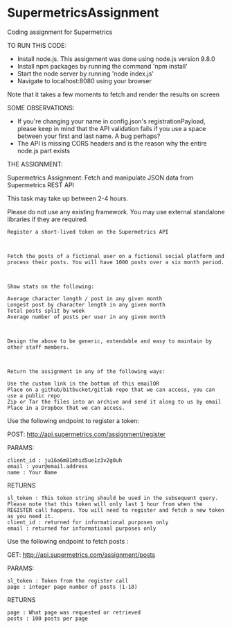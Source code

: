 # SupermetricsAssignment
Coding assignment for Supermetrics

TO RUN THIS CODE:

- Install node.js. This assignment was done using node.js version 9.8.0
- Install npm packages by running the command 'npm install'
- Start the node server by running 'node index.js'
- Navigate to localhost:8080 using your browser

Note that it takes a few moments to fetch and render the results on screen

SOME OBSERVATIONS:
- If you're changing your name in config.json's registrationPayload,
  please keep in mind that the API validation fails if you use a space
  between your first and last name. A bug perhaps?
- The API is missing CORS headers and is the reason why the entire node.js
  part exists

THE ASSIGNMENT:

Supermetrics Assignment: Fetch and manipulate JSON data from Supermetrics REST API

 

This task may take up between 2-4 hours.

 

Please do not use any existing framework. You may use external standalone libraries if they are required.

 

    Register a short-lived token on the Supermetrics API

 

    Fetch the posts of a fictional user on a fictional social platform and process their posts. You will have 1000 posts over a six month period.

 

    Show stats on the following:

    Average character length / post in any given month
    Longest post by character length in any given month
    Total posts split by week
    Average number of posts per user in any given month

 

    Design the above to be generic, extendable and easy to maintain by other staff members.

 

    Return the assignment in any of the following ways:

    Use the custom link in the bottom of this emailOR
    Place on a github/bitbucket/gitlab repo that we can access, you can use a public repo
    Zip or Tar the files into an archive and send it along to us by email
    Place in a Dropbox that we can access.



Use the following endpoint to register a token:

 

POST: http://api.supermetrics.com/assignment/register

 

PARAMS:

    client_id : ju16a6m81mhid5ue1z3v2g0uh
    email : your@email.address
    name : Your Name

 

RETURNS

 

    sl_token : This token string should be used in the subsequent query. Please note that this token will only last 1 hour from when the REGISTER call happens. You will need to register and fetch a new token as you need it.
    client_id : returned for informational purposes only
    email : returned for informational purposes only

 

Use the following endpoint to fetch posts :

 

GET: http://api.supermetrics.com/assignment/posts

 

PARAMS:

    sl_token : Token from the register call
    page : integer page number of posts (1-10)

 

RETURNS

    page : What page was requested or retrieved
    posts : 100 posts per page
